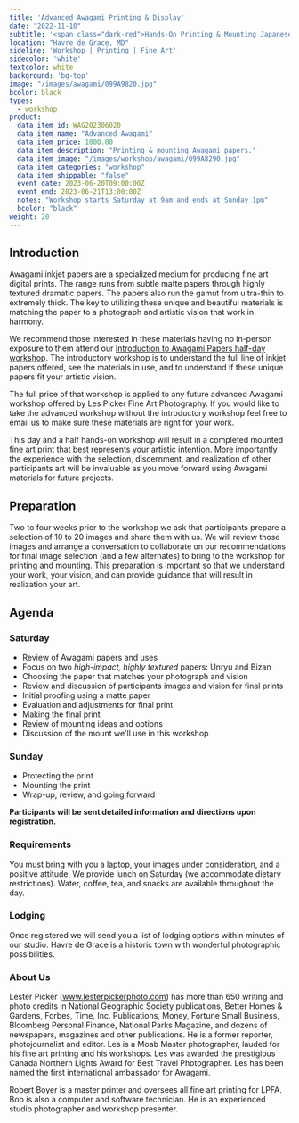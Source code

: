 ```yaml
---
title: 'Advanced Awagami Printing & Display'
date: "2022-11-10"
subtitle: '<span class="dark-red">Hands-On Printing & Mounting Japanese fine art papers for <span class="fw7">your photography.</span>.</span>'
location: "Havre de Grace, MD"
sideline: 'Workshop | Printing | Fine Art'
sidecolor: 'white'
textcolor: white
background: 'bg-top'
image: "/images/awagami/099A9820.jpg"
bcolor: black
types:
  - workshop
product:
  data_item_id: WAG202306020
  data_item_name: "Advanced Awagami"
  data_item_price: 1000.00
  data_item_description: "Printing & mounting Awagami papers."
  data_item_image: "/images/workshop/awagami/099A8290.jpg"
  data_item_categories: "workshop"
  data_item_shippable: "false"
  event_date: 2023-06-20T09:00:00Z
  event_end: 2023-06-21T13:00:00Z
  notes: "Workshop starts Saturday at 9am and ends at Sunday 1pm"
  bcolor: "black"
weight: 20
---
```

## Introduction

Awagami inkjet papers are a specialized medium for producing fine art digital prints. The range runs from subtle matte papers through highly textured dramatic papers. The papers also run the gamut from ultra-thin to extremely thick. The key to utilizing these unique and beautiful materials is matching the paper to a photograph and artistic vision that work in harmony.

We recommend those interested in these materials having no in-person exposure to them attend our [Introduction to Awagami Papers half-day workshop](https://lesterpickerphoto.com/products/intro-to-awagami/). The introductory workshop is to understand the full line of inkjet papers offered, see the materials in use, and to understand if these unique papers fit your artistic vision. 

The full price of that workshop is applied to any future advanced Awagami workshop offered by Les Picker Fine Art Photography. If you would like to take the advanced workshop without the introductory workshop feel free to email us to make sure these materials are right for your work.

This day and a half hands-on workshop will result in a completed mounted fine art print that best represents your artistic intention. More importantly the experience with the selection, discernment, and realization of other participants art will be invaluable as you move forward using Awagami materials for future projects.

## Preparation

Two to four weeks prior to the workshop we ask that participants prepare a selection of 10 to 20 images and share them with us. We will review those images and arrange a conversation to collaborate on our recommendations for final image selection (and a few alternates) to bring to the workshop for printing and mounting. This preparation is important so that we understand your work, your vision, and can provide guidance that will result in realization your art.

## Agenda

### Saturday

- Review of Awagami papers and uses
- Focus on two *high-impact, highly textured* papers: Unryu and Bizan
- Choosing the paper that matches your photograph and vision
- Review and discussion of participants images and vision for final prints
- Initial proofing using a matte paper
- Evaluation and adjustments for final print
- Making the final print
- Review of mounting ideas and options
- Discussion of the mount we'll use in this workshop

### Sunday

- Protecting the print
- Mounting the print
- Wrap-up, review, and going forward

**Participants will be sent detailed information and directions upon registration.**

### Requirements

You must bring with you a laptop, your images under consideration, and a positive attitude. We provide lunch on Saturday (we accommodate dietary restrictions). Water, coffee, tea, and snacks are available throughout the day.

### Lodging

Once registered we will send you a list of lodging options within minutes of our studio. Havre de Grace is a historic town with wonderful photographic possibilities.

### About Us

Lester Picker (www.lesterpickerphoto.com) has more than 650 writing and photo credits in National Geographic Society publications, Better Homes & Gardens, Forbes, Time, Inc. Publications, Money, Fortune Small Business, Bloomberg Personal Finance, National Parks Magazine, and dozens of newspapers, magazines and other publications. He is a former reporter, photojournalist and editor. Les is a Moab Master photographer, lauded for his fine art printing and his workshops. Les was awarded the prestigious Canada Northern Lights Award for Best Travel Photographer. Les has been named the first international ambassador for Awagami.

Robert Boyer is a master printer and oversees all fine art printing for LPFA. Bob is also a computer and software technician. He is an experienced studio photographer and workshop presenter.